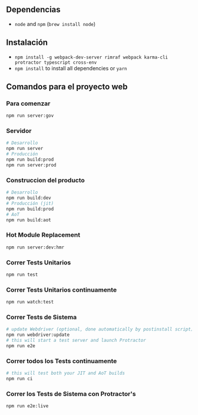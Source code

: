 ## Dependencias
* `node` and `npm` (`brew install node`)

## Instalación
* `npm install -g webpack-dev-server rimraf webpack karma-cli protractor typescript cross-env`
* `npm install` to install all dependencies or `yarn`

## Comandos para el proyecto web

### Para comenzar
```bash
npm run server:gov
```
  
### Servidor
```bash
# Desarrollo
npm run server
# Producción
npm run build:prod
npm run server:prod
```

### Construccion del producto
```bash
# Desarrollo
npm run build:dev
# Producción (jit)
npm run build:prod
# AoT
npm run build:aot
```

### Hot Module Replacement
```bash
npm run server:dev:hmr
```

### Correr Tests Unitarios
```bash
npm run test
```

### Correr Tests Unitarios continuamente
```bash
npm run watch:test
```

### Correr Tests de Sistema
```bash
# update Webdriver (optional, done automatically by postinstall script)
npm run webdriver:update
# this will start a test server and launch Protractor
npm run e2e
```

### Correr todos los Tests continuamente
```bash
# this will test both your JIT and AoT builds
npm run ci
```

### Correr los Tests de Sistema con Protractor's 
```bash
npm run e2e:live
```